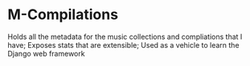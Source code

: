 # M-Compilations
Holds all the metadata for the music collections and compliations that I have; Exposes stats that are extensible; Used as a vehicle to learn the Django web framework
